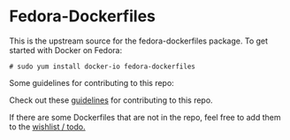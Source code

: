 Fedora-Dockerfiles
==================

This is the upstream source for the fedora-dockerfiles package.  To get started with Docker on Fedora:

```
# sudo yum install docker-io fedora-dockerfiles
```

Some guidelines for contributing to this repo:

Check out these [guidelines](https://github.com/scollier/Fedora-Dockerfiles/wiki/Guidelines-for-Creating-Dockerfiles) for contributing to this repo.

If there are some Dockerfiles that are not in the repo, feel free to add them to the [wishlist / todo.](https://github.com/scollier/Fedora-Dockerfiles/wiki/Fedora-Dockerfiles-ToDo)

